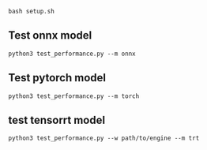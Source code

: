  `bash setup.sh`

 ## Test onnx model

 `python3 test_performance.py --m onnx`

 ## Test pytorch model

 `python3 test_performance.py --m torch`

 ## test tensorrt model 

 `python3 test_performance.py --w path/to/engine --m trt`
